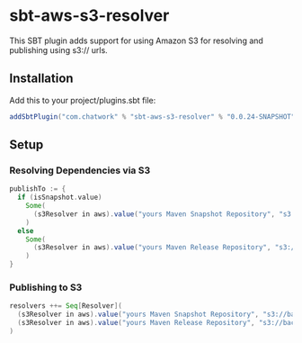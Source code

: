 # sbt-aws-s3-resolver

This SBT plugin adds support for using Amazon S3 for resolving and publishing using s3:// urls.

## Installation

Add this to your project/plugins.sbt file:

```scala
addSbtPlugin("com.chatwork" % "sbt-aws-s3-resolver" % "0.0.24-SNAPSHOT")
```

## Setup

### Resolving Dependencies via S3

```scala
publishTo := {
  if (isSnapshot.value)
    Some(
      (s3Resolver in aws).value("yours Maven Snapshot Repository", "s3://backet-name/snapshots")
    )
  else
    Some(
      (s3Resolver in aws).value("yours Maven Release Repository", "s3://backet-name/releases")
    )
}
```

### Publishing to S3

```scala
resolvers ++= Seq[Resolver](
  (s3Resolver in aws).value("yours Maven Snapshot Repository", "s3://backet-name/snapshots"),
  (s3Resolver in aws).value("yours Maven Release Repository", "s3://backet-name/releases")
)
```
